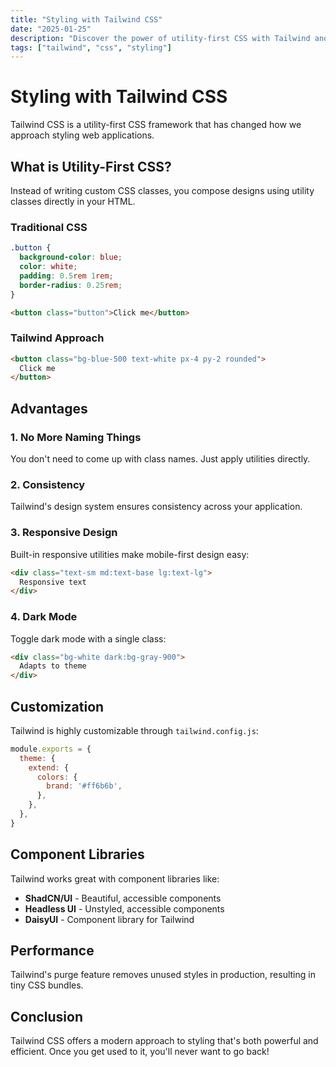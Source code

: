 ```yaml
---
title: "Styling with Tailwind CSS"
date: "2025-01-25"
description: "Discover the power of utility-first CSS with Tailwind and how it transforms web development."
tags: ["tailwind", "css", "styling"]
---
```


# Styling with Tailwind CSS

Tailwind CSS is a utility-first CSS framework that has changed how we approach styling web applications.

## What is Utility-First CSS?

Instead of writing custom CSS classes, you compose designs using utility classes directly in your HTML.

### Traditional CSS

```css
.button {
  background-color: blue;
  color: white;
  padding: 0.5rem 1rem;
  border-radius: 0.25rem;
}
```

```html
<button class="button">Click me</button>
```

### Tailwind Approach

```html
<button class="bg-blue-500 text-white px-4 py-2 rounded">
  Click me
</button>
```

## Advantages

### 1. No More Naming Things

You don't need to come up with class names. Just apply utilities directly.

### 2. Consistency

Tailwind's design system ensures consistency across your application.

### 3. Responsive Design

Built-in responsive utilities make mobile-first design easy:

```html
<div class="text-sm md:text-base lg:text-lg">
  Responsive text
</div>
```

### 4. Dark Mode

Toggle dark mode with a single class:

```html
<div class="bg-white dark:bg-gray-900">
  Adapts to theme
</div>
```

## Customization

Tailwind is highly customizable through `tailwind.config.js`:

```javascript
module.exports = {
  theme: {
    extend: {
      colors: {
        brand: '#ff6b6b',
      },
    },
  },
}
```

## Component Libraries

Tailwind works great with component libraries like:

- **ShadCN/UI** - Beautiful, accessible components
- **Headless UI** - Unstyled, accessible components
- **DaisyUI** - Component library for Tailwind

## Performance

Tailwind's purge feature removes unused styles in production, resulting in tiny CSS bundles.

## Conclusion

Tailwind CSS offers a modern approach to styling that's both powerful and efficient. Once you get used to it, you'll never want to go back!
